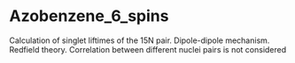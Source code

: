 # Azobenzene_6_spins
Calculation of singlet liftimes of the 15N pair. Dipole-dipole mechanism. Redfield theory.
Correlation between different nuclei pairs is not considered
